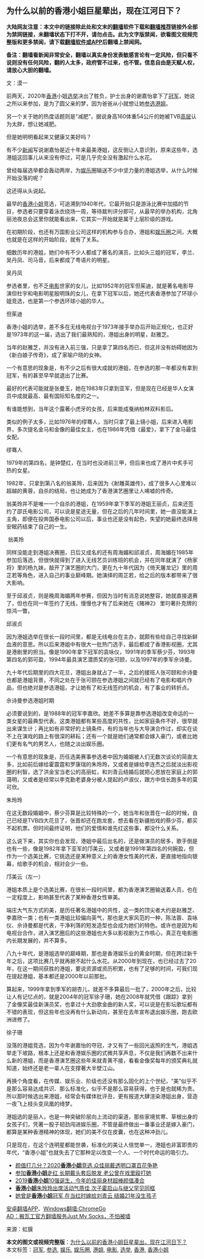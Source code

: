  <h2>为什么以前的香港小姐巨星辈出，现在江河日下？</h2> <p class="notice"><b>大陆网友注意：本文中的链接除此处和文末的<a href="https://github.com/bannedbook/fanqiang" >翻墙</a>软件下载和<a href="https://github.com/killgcd/justmysocks/blob/master/README.md">翻墙推荐</a>链接外全部为禁网链接，未翻墙状态下打不开，请勿点击。此为文字版禁闻，欲看图文视频完整版和更多禁闻，请下载<a href="https://github.com/bannedbook/fanqiang">翻墙软件或APP</a>后翻墙上禁闻网。</p><p>备注：翻墙看新闻非常安全，翻墙以真实身份发表敏感言论有一定风险，但只看不说则没有任何风险，翻的人太多，政府管不过来，也不管。信息自由是天赋人权，请放心大胆的翻墙。</b></p>  <div class="entry"> <p>文：漠一</p> <p>前两天，2020年<a href="https://www.bannedbook.org/bnews/tag/%e9%a6%99%e6%b8%af/" class="st_tag internal_tag" rel="tag" title="标签 香港 下的日志">香港</a>小姐<a href="https://www.bannedbook.org/bnews/tag/%e9%80%89%e4%b8%be/" class="st_tag internal_tag" rel="tag" title="标签 选举 下的日志">选举</a>决出了胜负，护士出身的谢嘉怡拿下了<a href="https://www.bannedbook.org/bnews/tag/%e5%86%a0%e5%86%9b/" class="st_tag internal_tag" rel="tag" title="标签 冠军 下的日志">冠军</a>，她说之所以来参加，是为了圆父亲的梦，因为爸爸从小就想让她<a href="https://www.bannedbook.org/bnews/tag/%E5%8F%82%E9%80%89/" class="st_tag internal_tag" rel="tag" title="标签 参选 下的日志">参选</a><a href="https://www.bannedbook.org/bnews/tag/%e6%b8%af%e5%a7%90/" class="st_tag internal_tag" rel="tag" title="标签 港姐 下的日志">港姐</a>。</p> <p>另一个关于她的热度话题则是“减肥”，据说身高160体重54公斤的她被TVB<span class='wp_keywordlink_affiliate'><a href="https://www.bannedbook.org/bnews/ccpdope/" title="中共高层内幕" target="_blank">高层</a></span>认为太胖，想让她减肥。</p> <p>但是她明明看起来又健康又美好吗？</p> <p></p> <p>有不少<span class='wp_keywordlink_affiliate'><a href="https://www.bannedbook.org/" title="新闻">新闻</a></span>写说谢嘉怡是近十年来最美港姐，这反倒让人意识到，原来这些年，选港姐这回事儿从来没有停过，可是几乎完全没有激起什么水花。</p> <p>曾经每届选举都会轰动两岸，为<a href="https://www.bannedbook.org/bnews/tag/%e5%a8%b1%e4%b9%90/" class="st_tag internal_tag" rel="tag" title="标签 娱乐 下的日志">娱乐</a>圈输送不少中坚力量的港姐选举，从什么时候开始没落的呢？</p> <p>这还得从头说起。</p> <p></p> <p>最早的<a href="https://www.bannedbook.org/bnews/tag/%e9%a6%99%e6%b8%af%e5%b0%8f%e5%a7%90/" class="st_tag internal_tag" rel="tag" title="标签 香港小姐 下的日志">香港小姐</a>竞选，可追溯到1940年代，它最开始只是游泳比赛中加插的节目，参选者只要穿着泳衣绕场一周，等待裁判评分即可，从最早的举办机构，北角丽池夜总会这里你就能看出来，它其实一开始就是属于上层阶级的游戏。</p> <p>在初期阶段，也还有万国影业公司这样的机构参与合办，港姐和<a href="https://www.bannedbook.org/bnews/tag/%e5%a8%b1%e4%b9%90%e5%9c%88/" class="st_tag internal_tag" rel="tag" title="标签 娱乐圈 下的日志">娱乐圈</a>之间，大概也就是在这样的开始阶段，就有了关系。</p> <p>细数历年的港姐，她们中有不少人都成了著名的演员，比如头三姐的冠军，李兰、吴丹凤、司马音，后来都成了粤语片的明星。</p> <p></p> <p>吴丹凤</p> <p>参选者里，也不乏<a href="https://www.bannedbook.org/bnews/tag/%e7%94%b5%e5%bd%b1/" class="st_tag internal_tag" rel="tag" title="标签 电影 下的日志">电影</a>世家的女儿，比如1952年的冠军但茱迪，就是著名电影导演但杜宇和电影明星殷明珠的女儿，在拿下冠军以后，她还代表香港参加了环球小姐竞选，也是第一个参选环球小姐的华人。</p>  <p></p> <p>但茱迪</p> <p>香港小姐的选举，差不多在无线电视台于1973年接手举办后开始正规化，也正好是1973年的这一届，选出了我们最熟知的，港姐出身的明星，赵雅芝。</p> <p>当年的赵雅芝，并没有进入前三强，只是拿了第四名而已，但这并没有妨碍她因为《新白娘子传奇》，成了家喻户晓的女神。</p> <p></p> <p>一个有意思的现象是，有不少之后有很大成就的港姐，在参选的那一年都没有拿到冠军，有的甚至早早就退出了比赛。</p> <p>最好的代表可能就是张曼玉，她在1983年只拿到亚军，但是现在已经是华人女演员中成就最高、最有国际知名度的之一。</p> <p>有谁能想到，当年这个露著小虎牙的女孩，后来能成戛纳柏林双料影后。</p> <p></p> <p>类似的例子太多，比如1976年的缪骞人，当时只拿了最上镜小姐，后来进入电影界，多次提名金马和金像的最佳女主，也在1986年凭借《最爱》，拿下了金马最佳女配。</p> <p></p> <p>缪骞人</p> <p>1979年的第四名，是钟楚红，在当时也没进前三甲，但后来也成了港片中炙手可热的女星。</p> <p>1982年，只拿到第八名的翁美玲，后来因为《射雕英雄传》，成了很多人心里难以超越的黄蓉，自杀的结局，也让她成为了香港演艺圈里让人唏嘘的传奇。</p> <p>翁美玲并不是唯一一个自杀的港姐，在1959年拿下季军的港姐王丽贞，后来还签约了邵氏电影公司，可以说是星途无量，但在之后的几年时间里，她一直没能演上主角，即便在投奔国泰电影公司以后，事业也还是没有起色，失望的她最终选择用安眠药结束了自己的一生。</p>  <p></p> <p> 翁美玲</p> <p>同样没能走到港姐决赛圈，日后又成名的还有周海媚和邱淑贞，周海媚在1985年参加后落选，但很快就得到了进入无线艺员训练班的机会，并在同年就演了《杨家将》里的杨九妹，敲开了演艺圈的大门，更在九十年代因为《倚天屠龙记》里的周芷若等角色，进入自己的事业巅峰期。她演绎的周芷若，给之后的版本都带来了很大影响。</p> <p>至于邱淑贞，则是晚周海媚两年参赛，但因为当时有消息说她整容，她就直接退赛了，但也在同一年签约了无线，慢慢也才有了后来她在《赌神2》 里叼著扑克牌的惊鸿一瞥。</p> <p></p> <p>邱淑贞</p> <p>因为港姐选举在很长一段时间里，都是无线电台在主办，就颇有些给自己寻找新鲜血液的意思。所以后来港姐中有很大一批热门选手，最后都成了香港影视圈，尤其是港剧里的担当。像是1990年拿下冠军的袁咏仪，1991年的季军蔡少芬，1993年第四名的郭可盈，1994年最具演艺潜质奖的张可颐，以及1997年的季军佘诗曼。</p> <p>九十年代后期里的四大花旦，港姐出身就占了一半，之后的接班人张可颐和佘诗曼也都是港姐背景，不同之处在于张可颐在参选港姐之间就已经有了电影和唱片作品，但也绝对是参选港姐，才让她有了和无线签约的机会，有了事业的转折点。</p> <p></p> <p>佘诗曼参选港姐时期</p> <p>必须要说到的，是1988年的冠军李嘉欣。她差不多算是靠参选港姐改变命运的一类女星的最典型代表。这类港姐都有某些高度的共性，比如家庭条件不好，很早就出来谋生计；再比如有非常好的上镜条件，有的当年也与大导演合作过，却实在谈不上在演戏的路上有很深的耕耘；还有一个就是她们通常都会嫁入豪门，或者比她们更有名气的男艺人，也随之淡出娱乐圈。</p> <p></p> <p>一个有意思的现象是，历任选美赛事参选者中因为婚姻被人们无数次谈论的简直太多，比如前后嫁给霍震霆和罗康瑞的朱玲玲，又或者是嫁给李连杰之后就淡出影视圈的利智，选了洪金宝当老公的高丽虹，和刘青云结婚后就把心思放在家庭上的郭蔼明，又或者是经常以李克勤老婆身分被人提起的卢淑仪，跟方中信长跑多年的莫可欣。</p> <p></p> <p>朱玲玲</p>  <p>在这无数段婚姻中，蔡少芬算是比较特殊的一个，她当年和张晋在一起的时候，自己已经是TVB四大花旦了，张晋却还在跑龙套，想去看在新疆拍戏的蔡少芬，都买不起机票。但时间最终证明，他们的爱情和谁先红这些事，都没什么关系。</p> <p>这么说下来，其实你也会发现，港姐中最后出名的，还是做演员的居多，歌手倒是也有一些，像是1982年拿下亚军的邝美云，又或者是1991年第四名的何婉盈，但作为一个选美比赛，它挑选还是某种意义上的香港女性美的代表，更直接地指向银幕，给歌手的机会，相对会少一些。</p> <p></p> <p>邝美云（左一）</p> <p>港姐本质上是个选美比赛，在很长一段时间里，都为香港演艺圈输送着人员，也在一定程度上，影响甚至代表了某种香港女性审美。</p> <p>端庄大气东方式的美，是历任著名港姐中的共性，这一类的顶尖者大约是赵雅芝、李嘉欣一类；也有一类港姐比较偏向英气，那也是大家风范的一种，陈法蓉、袁咏仪、佘诗曼都是代表，干净利落的短发造型也会成为她们的特色。或许也是因为和电视台合作，进入演艺圈后的这些港姐也大多以影视剧为工作核心，真正在电影圈内长期发展的，并不算多。</p> <p>八九十年代，是港姐选举的巅峰期，那也是香港娱乐业的黄金时期，但在跨过新千年之后，这项比赛几乎就再掀不起什么水花。从2000年到现在，也已经过去了20年，在这一期间获胜的港姐，要说资源或资历积累，也有了足够的时间，可我们现在提起港姐，基本都还是2000年以前那批。</p> <p>算起来，1999年拿到季军的胡杏儿，就差不多算最后一批了，2000年之后，比较让人有记忆点的，就是2004年的冠军徐子珊，她在2008年就凭借《跟踪》拿到了金像奖最佳新演员奖，也拿过十大劲歌金曲的新人奖，可以说是在影坛歌坛都有不错的表现，但这些年也没再有什么新动向，甚至在去年宣布退出娱乐圈，跑去欧洲进修了。</p> <p></p> <p>徐子珊</p> <p>没落的港姐竞选，因为今年谢嘉怡的夺冠，才又有了一些回光返照的生气，港姐选举走下坡路，根本上还是和香港娱乐圈的式微共享声息，不仅是我们再数不出来什么新的港姐，而是香港演艺圈这些年来就青黄不接，看看金像奖每年的颁奖典礼就知道，始终还是老一辈人在支撑著大半壁江山。</p> <p>再换个角度看，在传媒、娱乐业、阶级也还没有那么固化的上个世纪，“美”似乎不是那么容易达成共识、那么标准化，似乎不是那么容易获得，也于是也就稀为贵。所以那时候选出来港姐，经常会有媒体批评丑，更有报道大肆渲染港姐出身，营造一夜飞上枝头变凤凰的绮梦。</p> <p>港姐选的是丽人，也是一种突破阶层向上流动的渠道，那些家境贫寒、草根出身的女孩子们，凭著一股子韧劲闯进娱乐圈，不管是最终做出一番事业还是嫁入豪门，都算是某种香港精神的体现，她们的美不仅在皮囊，也在这种冲劲儿。</p> <p>只是现在，在这个连明星都能世袭，标准化的美让人倍觉单一，港姐也非富即贵的年代，“香港小姐”也就失去了它那种足以改变一个人、一个时代命运的吸引力。</p> <ul class='op-related-articles' title='相关阅读'> <li><a href='https://www.bannedbook.org/bnews/yule/20200810/1377399.html' target='_blank'>颜值打几分？2020<b>香港小姐</b>竞选 众佳丽戴透明口罩百花争艳</a></li> <li><a href='https://www.bannedbook.org/bnews/yule/20191002/1200654.html' target='_blank'>参加<b>香港小姐</b>走红 长期戴头套后脱发 老公曾在戏里殴打她</a></li> <li><a href='https://www.bannedbook.org/bnews/yule/20190815/1174949.html' target='_blank'>2019<b>香港小姐</b>10强诞生，今年的佳丽身材超棒颜值凑合</a></li> <li><a href='https://www.bannedbook.org/bnews/yule/20190623/1147457.html' target='_blank'><b>香港小姐</b>朱玲玲出席活动气质佳 次子霍启山与继父罕见同框</a></li> <li><a href='https://www.bannedbook.org/bnews/yule/20190503/1122475.html' target='_blank'>她曾是<b>香港小姐</b>冠军 在当红时嫁给刘青云 结婚21年没生孩子</a></li> </ul> <p class="texttj"> <a href="https://github.com/bannedbook/fanqiang/wiki/%E7%A6%81%E9%97%BB%E7%BD%91%E5%AE%89%E5%8D%93%E7%BF%BB%E5%A2%99%E6%96%B0%E9%97%BBAPP" target="_blank">安卓翻墙APP</a>、<a href="https://github.com/bannedbook/fanqiang/wiki/Chrome%E4%B8%80%E9%94%AE%E7%BF%BB%E5%A2%99%E5%8C%85" target="_blank">Windows翻墙:ChromeGo</a><br/> <a href="https://github.com/killgcd/justmysocks/blob/master/README.md" target="_blank">AD：搬瓦工官方翻墙服务Just My Socks，不怕被墙</a> </p><p>来源：虹膜</p> <a name='sharetosocial'></a>         <div><b>本文的图文或视频完整版</b>：<a href='https://www.bannedbook.org/bnews/ssgc/20200903/1390165.html'>为什么以前的香港小姐巨星辈出，现在江河日下？</a></div>  </div><!--END ENTRY--> <div class="postfooter"> <div>本文标签：<a href="https://www.bannedbook.org/bnews/tag/%e5%86%a0%e5%86%9b/" rel="tag">冠军</a>, <a href="https://www.bannedbook.org/bnews/tag/%E5%8F%82%E9%80%89/" rel="tag">参选</a>, <a href="https://www.bannedbook.org/bnews/tag/%e5%a8%b1%e4%b9%90/" rel="tag">娱乐</a>, <a href="https://www.bannedbook.org/bnews/tag/%e5%a8%b1%e4%b9%90%e5%9c%88/" rel="tag">娱乐圈</a>, <a href="https://www.bannedbook.org/bnews/tag/%e6%b8%af%e5%a7%90/" rel="tag">港姐</a>, <a href="https://www.bannedbook.org/bnews/tag/%e7%94%b5%e5%bd%b1/" rel="tag">电影</a>, <a href="https://www.bannedbook.org/bnews/tag/%e9%80%89%e4%b8%be/" rel="tag">选举</a>, <a href="https://www.bannedbook.org/bnews/tag/%e9%a6%99%e6%b8%af/" rel="tag">香港</a>, <a href="https://www.bannedbook.org/bnews/tag/%e9%a6%99%e6%b8%af%e5%b0%8f%e5%a7%90/" rel="tag">香港小姐</a></div>  </div><!--END POSTFOOTER--> 